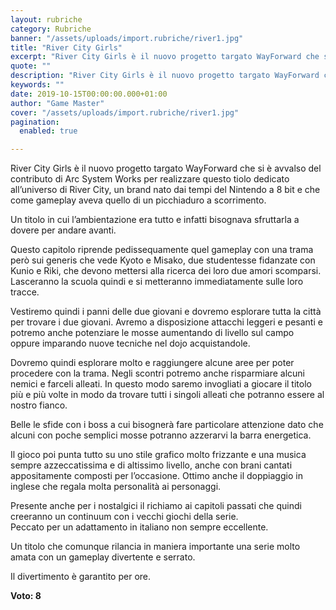 ```yaml
---
layout: rubriche
category: Rubriche
banner: "/assets/uploads/import.rubriche/river1.jpg"
title: "River City Girls"
excerpt: "River City Girls è il nuovo progetto targato WayForward che si è avvalso del contributo di Arc System Works per realizzare questo tiolo dedicato all’universo di River City, un brand nato dai tempi del Nintendo a 8 bit e che come gameplay aveva quello di un picchiaduro a scorrimento. Un titolo in cui l’ambientazione era [&hellip"
quote: ""
description: "River City Girls è il nuovo progetto targato WayForward che si è avvalso del contributo di Arc System Works per realizzare questo tiolo dedicato all’universo di River City, un brand nato dai tempi del Nintendo a 8 bit e che come gameplay aveva quello di un picchiaduro a scorrimento. Un titolo in cui l’ambientazione era [&hellip"
keywords: ""
date: 2019-10-15T00:00:00.000+01:00
author: "Game Master"
cover: "/assets/uploads/import.rubriche/river1.jpg"
pagination:
  enabled: true

---
```


River City Girls è il nuovo progetto targato WayForward che si è avvalso del contributo di Arc System Works per realizzare questo tiolo dedicato all’universo di River City, un brand nato dai tempi del Nintendo a 8 bit e che come gameplay aveva quello di un picchiaduro a scorrimento.

Un titolo in cui l’ambientazione era tutto e infatti bisognava sfruttarla a dovere per andare avanti.

Questo capitolo riprende pedissequamente quel gameplay con una trama però sui generis che vede Kyoto e Misako, due studentesse fidanzate con Kunio e Riki, che devono mettersi alla ricerca dei loro due amori scomparsi. Lasceranno la scuola quindi e si metteranno immediatamente sulle loro tracce.

Vestiremo quindi i panni delle due giovani e dovremo esplorare tutta la città per trovare i due giovani. Avremo a disposizione attacchi leggeri e pesanti e potremo anche potenziare le mosse aumentando di livello sul campo oppure imparando nuove tecniche nel dojo acquistandole.

Dovremo quindi esplorare molto e raggiungere alcune aree per poter procedere con la trama. Negli scontri potremo anche risparmiare alcuni nemici e farceli alleati. In questo modo saremo invogliati a giocare il titolo più e più volte in modo da trovare tutti i singoli alleati che potranno essere al nostro fianco.

Belle le sfide con i boss a cui bisognerà fare particolare attenzione dato che alcuni con poche semplici mosse potranno azzerarvi la barra energetica.

Il gioco poi punta tutto su uno stile grafico molto frizzante e una musica sempre azzeccatissima e di altissimo livello, anche con brani cantati appositamente composti per l’occasione. Ottimo anche il doppiaggio in inglese che regala molta personalità ai personaggi.

Presente anche per i nostalgici il richiamo ai capitoli passati che quindi creeranno un continuum con i vecchi giochi della serie.  
Peccato per un adattamento in italiano non sempre eccellente.

Un titolo che comunque rilancia in maniera importante una serie molto amata con un gameplay divertente e serrato.

Il divertimento è garantito per ore.

**Voto: 8**